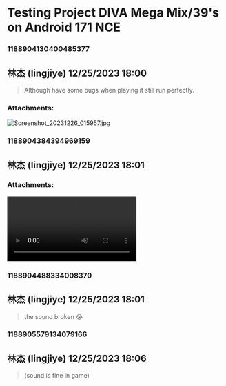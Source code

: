 # Testing Project DIVA Mega Mix/39's on Android 171 NCE
### 1188904130400485377
## 林杰 (lingjiye) 12/25/2023 18:00 

> Although have some bugs when playing it still run perfectly.
### Attachments: 
![Screenshot_20231226_015957.jpg](https://yuzudiscordbackup.s3.us-west-2.amazonaws.com/files-media/1188904130400485377_Screenshot_20231226_015957.jpg)

### 1188904384394969159
## 林杰 (lingjiye) 12/25/2023 18:01 

> 
### Attachments: 
![XRecorder_Edited_25122023_2330265.mp4](https://yuzudiscordbackup.s3.us-west-2.amazonaws.com/files-media/1188904384394969159_XRecorder_Edited_25122023_2330265.mp4)

### 1188904488334008370
## 林杰 (lingjiye) 12/25/2023 18:01 

> the sound broken 😭

### 1188905579134079166
## 林杰 (lingjiye) 12/25/2023 18:06 

> (sound is fine in game)

